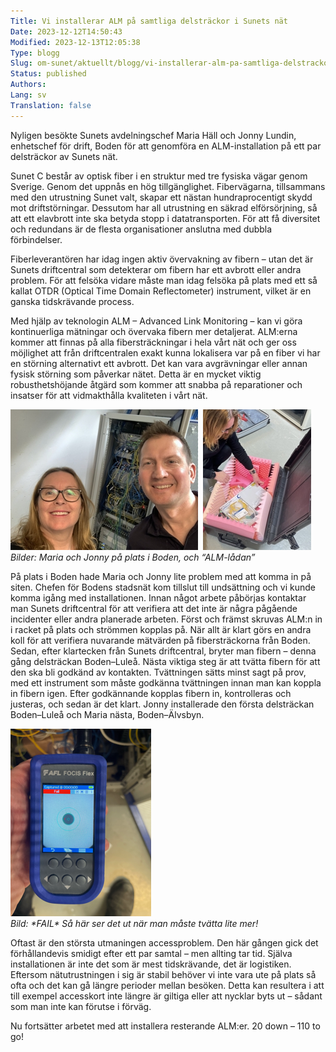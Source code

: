 ```yaml
---
Title: Vi installerar ALM på samtliga delsträckor i Sunets nät
Date: 2023-12-12T14:50:43
Modified: 2023-12-13T12:05:38
Type: blogg
Slug: om-sunet/aktuellt/blogg/vi-installerar-alm-pa-samtliga-delstrackor-i-sunets-nat
Status: published
Authors: 
Lang: sv
Translation: false
---
```


Nyligen besökte Sunets avdelningschef Maria Häll och Jonny Lundin, enhetschef för drift, Boden för att genomföra en ALM-installation på ett par delsträckor av Sunets nät.

Sunet C består av optisk fiber i en struktur med tre fysiska vägar genom Sverige. Genom det uppnås en hög tillgänglighet. Fibervägarna, tillsammans med den utrustning Sunet valt, skapar ett nästan hundraprocentigt skydd mot driftstörningar. Dessutom har all utrustning en säkrad elförsörjning, så att ett elavbrott inte ska betyda stopp i datatransporten. För att få diversitet och redundans är de flesta organisationer anslutna med dubbla förbindelser.

Fiberleverantören har idag ingen aktiv övervakning av fibern – utan det är Sunets driftcentral som detekterar om fibern har ett avbrott eller andra problem. För att felsöka vidare måste man idag felsöka på plats med ett så kallat OTDR (Optical Time Domain Reflectometer) instrument, vilket är en ganska tidskrävande process.

Med hjälp av teknologin ALM – Advanced Link Monitoring – kan vi göra kontinuerliga mätningar och övervaka fibern mer detaljerat. ALM:erna kommer att finnas på alla fibersträckningar i hela vårt nät och ger oss möjlighet att från driftcentralen exakt kunna lokalisera var på en fiber vi har en störning alternativt ett avbrott. Det kan vara avgrävningar eller annan fysisk störning som påverkar nätet. Detta är en mycket viktig robusthetshöjande åtgärd som kommer att snabba på reparationer och insatser för att vidmakthålla kvaliteten i vårt nät.

![Maria och Jonny leendes framför racket](/wp-content/uploads/2023/12/Maria-och-Jonny.jpg)  ![Maria plockar bland innehållet i en låda](/wp-content/uploads/2023/12/ALM-box.jpg)  
*Bilder: Maria och Jonny på plats i Boden, och “ALM-lådan”*

På plats i Boden hade Maria och Jonny lite problem med att komma in på siten. Chefen för Bodens stadsnät kom tillslut till undsättning och vi kunde komma igång med installationen. Innan något arbete påbörjas kontaktar man Sunets driftcentral för att verifiera att det inte är några pågående incidenter eller andra planerade arbeten. Först och främst skruvas ALM:n in i racket på plats och strömmen kopplas på. När allt är klart görs en andra koll för att verifiera nuvarande mätvärden på fibersträckorna från Boden. Sedan, efter klartecken från Sunets driftcentral, bryter man fibern – denna gång delsträckan Boden–Luleå. Nästa viktiga steg är att tvätta fibern för att den ska bli godkänd av kontakten. Tvättningen sätts minst sagt på prov, med ett instrument som måste godkänna tvättningen innan man kan koppla in fibern igen. Efter godkännande kopplas fibern in, kontrolleras och justeras, och sedan är det klart. Jonny installerade den första delsträckan Boden–Luleå och Maria nästa, Boden–Älvsbyn.

![Instrument som mäter hur bra man tvättat fibern. Instrumentet meddelar "fail".](/wp-content/uploads/2023/12/Fail.png)  
*Bild: \*FAIL\* Så här ser det ut när man måste tvätta lite mer!*

Oftast är den största utmaningen accessproblem. Den här gången gick det förhållandevis smidigt efter ett par samtal – men allting tar tid. Själva installationen är inte det som är mest tidskrävande, det är logistiken. Eftersom nätutrustningen i sig är stabil behöver vi inte vara ute på plats så ofta och det kan gå längre perioder mellan besöken. Detta kan resultera i att till exempel accesskort inte längre är giltiga eller att nycklar byts ut – sådant som man inte kan förutse i förväg.

Nu fortsätter arbetet med att installera resterande ALM:er. 20 down – 110 to go!

